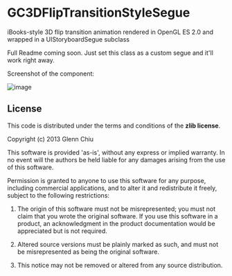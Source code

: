 GC3DFlipTransitionStyleSegue
============================

iBooks-style 3D flip transition animation rendered in OpenGL ES 2.0 and wrapped in a UIStoryboardSegue subclass

Full Readme coming soon. Just set this class as a custom segue and it'll work right away.

Screenshot of the component:

![image](https://github.com/GlennChiu/GC3DFlipTransitionStyleSegue/blob/master/Screenshot.png?raw=true)

License
-------

This code is distributed under the terms and conditions of the **zlib license**.

Copyright (c) 2013 Glenn Chiu

This software is provided 'as-is', without any express or implied
warranty. In no event will the authors be held liable for any damages
arising from the use of this software.

Permission is granted to anyone to use this software for any purpose,
including commercial applications, and to alter it and redistribute it
freely, subject to the following restrictions:

1. The origin of this software must not be misrepresented; you must not
   claim that you wrote the original software. If you use this software
   in a product, an acknowledgment in the product documentation would be
   appreciated but is not required.

2. Altered source versions must be plainly marked as such, and must not be
   misrepresented as being the original software.

3. This notice may not be removed or altered from any source
   distribution.
